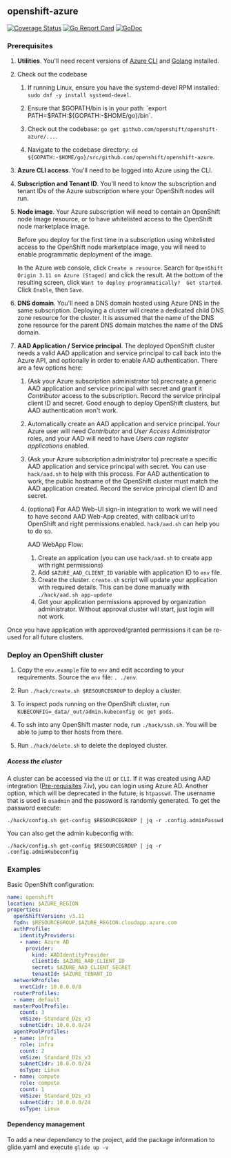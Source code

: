 ## openshift-azure

[![Coverage Status](https://codecov.io/gh/openshift/openshift-azure/branch/master/graph/badge.svg)](https://codecov.io/gh/openshift/openshift-azure)
[![Go Report Card](https://goreportcard.com/badge/github.com/openshift/openshift-azure)](https://goreportcard.com/report/github.com/openshift/openshift-azure)
[![GoDoc](https://godoc.org/github.com/openshift/openshift-azure?status.svg)](https://godoc.org/github.com/openshift/openshift-azure)

### Prerequisites

1. **Utilities**.  You'll need recent versions of [Azure
   CLI](https://docs.microsoft.com/en-us/cli/azure/install-azure-cli) and
   [Golang](https://golang.org/dl) installed.

1. Check out the codebase
   1. If running Linux, ensure you have the systemd-devel RPM installed: `sudo
      dnf -y install systemd-devel`.

   1. Ensure that $GOPATH/bin is in your path: `export
      PATH=$PATH:${GOPATH:-$HOME/go}/bin`.

   1. Check out the codebase: `go get github.com/openshift/openshift-azure/...`.

   1. Navigate to the codebase directory: `cd
      ${GOPATH:-$HOME/go}/src/github.com/openshift/openshift-azure`.

1. **Azure CLI access**.  You'll need to be logged into Azure using the CLI.

1. **Subscription and Tenant ID**.  You'll need to know the subscription and
   tenant IDs of the Azure subscription where your OpenShift nodes will run.

1. **Node image**.  Your Azure subscription will need to contain an OpenShift
   node Image resource, or to have whitelisted access to the OpenShift node
   marketplace image.

   Before you deploy for the first time in a subscription using whitelisted
   access to the OpenShift node marketplace image, you will need to enable
   programmatic deployment of the image.

   In the Azure web console, click `Create a resource`.  Search for `OpenShift
   Origin 3.11 on Azure (Staged)` and click the result.  At the bottom of the
   resulting screen, click `Want to deploy programmatically?  Get started`.
   Click `Enable`, then `Save`.

1. **DNS domain**.  You'll need a DNS domain hosted using Azure DNS in the same
   subscription.  Deploying a cluster will create a dedicated child DNS zone
   resource for the cluster.  It is assumed that the name of the DNS zone
   resource for the parent DNS domain matches the name of the DNS domain.

1. **AAD Application / Service principal**.  The deployed OpenShift cluster
   needs a valid AAD application and service principal to call back into the
   Azure API, and optionally in order to enable AAD authentication.  There are a
   few options here:

   1. (Ask your Azure subscription administrator to) precreate a generic AAD
      application and service principal with secret and grant it *Contributor*
      access to the subscription.  Record the service principal client ID and
      secret.  Good enough to deploy OpenShift clusters, but AAD authentication
      won't work.

   1. Automatically create an AAD application and service principal.  Your Azure
      user will need *Contributor* and *User Access Administrator* roles, and
      your AAD will need to have *Users can register applications* enabled.

   1. (Ask your Azure subscription administrator to) precreate a specific AAD
      application and service principal with secret.  You can use `hack/aad.sh`
      to help with this process.  For AAD authentication to work, the public
      hostname of the OpenShift cluster must match the AAD application created.
      Record the service principal client ID and secret.

   1. (optional) For AAD Web-UI sign-in integration to work we will need to have
      second AAD Web-App created, with callback url to OpenShift and right
      permissions enabled. `hack/aad.sh` can help you to do so.

      AAD WebApp Flow:
      1. Create an application (you can use `hack/aad.sh` to create app with
      right permissions)
      2. Add `$AZURE_AAD_CLIENT_ID` variable with application ID to `env` file.
      3. Create the cluster. `create.sh` script will update your application with
      required details. This can be done manually with `./hack/aad.sh app-update`
      4. Get your application permissions approved by organization administrator.
      Without approval cluster will start, just login will not work.

  Once you have application with approved/granted permissions it can be re-used
  for all future clusters.

### Deploy an OpenShift cluster

1. Copy the `env.example` file to `env` and edit according to your requirements.
   Source the `env` file: `. ./env`.

1. Run `./hack/create.sh $RESOURCEGROUP` to deploy a cluster.

1. To inspect pods running on the OpenShift cluster, run
   `KUBECONFIG=_data/_out/admin.kubeconfig oc get pods`.

1. To ssh into any OpenShift master node, run
   `./hack/ssh.sh`. You will be able to jump to ther hosts from there.

1. Run `./hack/delete.sh` to delete the deployed cluster.

##### Access the cluster
A cluster can be accessed via the `UI` or `CLI`. If it was created using AAD
integration ([Pre-requisites](#prerequisites) 7.iv), you can login using Azure AD. Another option,
which will be deprecated in the future, is `htpasswd`. The username that is used
is `osadmin` and the password is randomly generated. To get the password execute:
```console
./hack/config.sh get-config $RESOURCEGROUP | jq -r .config.adminPasswd
```
You can also get the admin kubeconfig with:
```console
./hack/config.sh get-config $RESOURCEGROUP | jq -r .config.adminKubeconfig
```

### Examples

Basic OpenShift configuration:

```yaml
name: openshift
location: $AZURE_REGION
properties:
  openShiftVersion: v3.11
  fqdn: $RESOURCEGROUP.$AZURE_REGION.cloudapp.azure.com
  authProfile:
    identityProviders:
    - name: Azure AD
      provider:
        kind: AADIdentityProvider
        clientId: $AZURE_AAD_CLIENT_ID
        secret: $AZURE_AAD_CLIENT_SECRET
        tenantId: $AZURE_TENANT_ID
  networkProfile:
    vnetCidr: 10.0.0.0/8
  routerProfiles:
  - name: default
  masterPoolProfile:
    count: 3
    vmSize: Standard_D2s_v3
    subnetCidr: 10.0.0.0/24
  agentPoolProfiles:
  - name: infra
    role: infra
    count: 2
    vmSize: Standard_D2s_v3
    subnetCidr: 10.0.0.0/24
    osType: Linux
  - name: compute
    role: compute
    count: 1
    vmSize: Standard_D2s_v3
    subnetCidr: 10.0.0.0/24
    osType: Linux
```

#### Dependency management
To add a new dependency to the project, add the package information to glide.yaml and execute `glide up -v`
